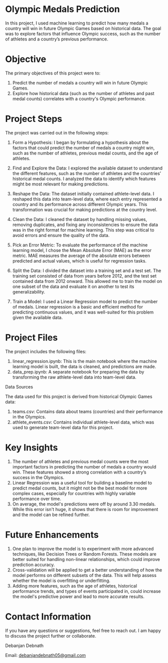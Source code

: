 # Olympic Medals Prediction

In this project, I used machine learning to predict how many medals a country will win in future Olympic Games based on historical data. The goal was to explore factors that influence Olympic success, such as the number of athletes and a country’s previous performance.

# Objective

The primary objectives of this project were to:

1. Predict the number of medals a country will win in future Olympic Games.
2. Explore how historical data (such as the number of athletes and past medal counts) correlates with a country's Olympic performance.

# Project Steps

The project was carried out in the following steps:

1. Form a Hypothesis:
I began by formulating a hypothesis about the factors that could predict the number of medals a country might win, such as the number of athletes, previous medal counts, and the age of athletes.

2. Find and Explore the Data:
I explored the available dataset to understand the different features, such as the number of athletes and the countries’ historical medal counts. I analyzed the data to identify which features might be most relevant for making predictions.

3. Reshape the Data:
The dataset initially contained athlete-level data. I reshaped this data into team-level data, where each entry represented a country and its performance across different Olympic years. This transformation was crucial for making predictions at the country level.

4. Clean the Data:
I cleaned the dataset by handling missing values, removing duplicates, and fixing any inconsistencies to ensure the data was in the right format for machine learning. This step was critical to avoid errors and ensure the quality of the data.

5. Pick an Error Metric:
To evaluate the performance of the machine learning model, I chose the Mean Absolute Error (MAE) as the error metric. MAE measures the average of the absolute errors between predicted and actual values, which is useful for regression tasks.

6. Split the Data:
I divided the dataset into a training set and a test set. The training set consisted of data from years before 2012, and the test set contained data from 2012 onward. This allowed me to train the model on one subset of the data and evaluate it on another to test its generalizability.

7. Train a Model:
I used a Linear Regression model to predict the number of medals. Linear regression is a basic and efficient method for predicting continuous values, and it was well-suited for this problem given the available data.

# Project Files

The project includes the following files:

1. linear_regression.ipynb: This is the main notebook where the machine learning model is built, the data is cleaned, and predictions are made.
2. data_prep.ipynb: A separate notebook for preparing the data by transforming the raw athlete-level data into team-level data.

Data Sources

The data used for this project is derived from historical Olympic Games data:

1. teams.csv: Contains data about teams (countries) and their performance in the Olympics.
2. athlete_events.csv: Contains individual athlete-level data, which was used to generate team-level data for this project.

# Key Insights

1. The number of athletes and previous medal counts were the most important factors in predicting the number of medals a country would win. These features showed a strong correlation with a country’s success in the Olympics.
2. Linear Regression was a useful tool for building a baseline model to predict medal counts, but it might not be the best model for more complex cases, especially for countries with highly variable performance over time.
3. On average, the model's predictions were off by around 3.30 medals. While this error isn't huge, it shows that there is room for improvement and the model can be refined further.

# Future Enhancements

1. One plan to improve the model is to experiment with more advanced techniques, like Decision Trees or Random Forests. These models are better suited for handling non-linear relationships, which could improve prediction accuracy.
2. Cross-validation will be applied to get a better understanding of how the model performs on different subsets of the data. This will help assess whether the model is overfitting or underfitting.
3. Adding more features, such as the age of athletes, historical performance trends, and types of events participated in, could increase the model's predictive power and lead to more accurate results.

# Contact Information

If you have any questions or suggestions, feel free to reach out. I am happy to discuss the project further or collaborate.

Debanjan Debnath

Email: debanjandebnath05@gmail.com
